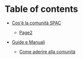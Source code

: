 # Table of contents

* [Cos'è la comunità SPAC](PiattaformaUnitaria.md)
    * [Page2](TEST2.md)

* [Guide e Manuali](Guideemanuali.md)
    * [Come aderire alla comunità](Come_aderire_alla_comunità.md)